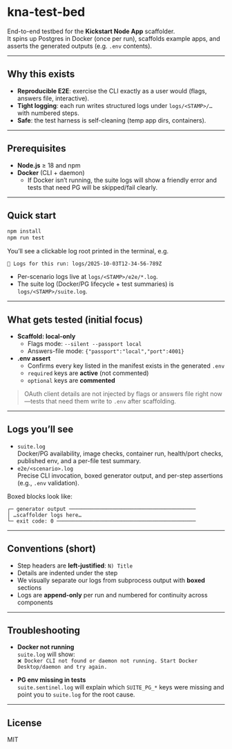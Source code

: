 # kna-test-bed

End-to-end testbed for the **Kickstart Node App** scaffolder.  
It spins up Postgres in Docker (once per run), scaffolds example apps, and asserts the generated outputs (e.g. `.env` contents).

---

## Why this exists

- **Reproducible E2E**: exercise the CLI exactly as a user would (flags, answers file, interactive).
- **Tight logging**: each run writes structured logs under `logs/<STAMP>/…` with numbered steps.
- **Safe**: the test harness is self-cleaning (temp app dirs, containers).

---

## Prerequisites

- **Node.js** ≥ 18 and npm
- **Docker** (CLI + daemon)
  - If Docker isn’t running, the suite logs will show a friendly error and tests that need PG will be skipped/fail clearly.

---

## Quick start

```bash
npm install
npm run test
```

You’ll see a clickable log root printed in the terminal, e.g.

```
📝 Logs for this run: logs/2025-10-03T12-34-56-789Z
```

- Per-scenario logs live at `logs/<STAMP>/e2e/*.log`.
- The suite log (Docker/PG lifecycle + test summaries) is `logs/<STAMP>/suite.log`.

---

## What gets tested (initial focus)

- **Scaffold: local-only**
  - Flags mode: `--silent --passport local`
  - Answers-file mode: `{"passport":"local","port":4001}`
- **.env assert**
  - Confirms every key listed in the manifest exists in the generated `.env`
  - `required` keys are **active** (not commented)
  - `optional` keys are **commented**

> OAuth client details are not injected by flags or answers file right now—tests that need them write to `.env` after scaffolding.

---

## Logs you’ll see

- `suite.log`  
  Docker/PG availability, image checks, container run, health/port checks, published env, and a per-file test summary.
- `e2e/<scenario>.log`  
  Precise CLI invocation, boxed generator output, and per-step assertions (e.g., `.env` validation).

Boxed blocks look like:

```
┌─ generator output ─────────────────────────────────────────
│ …scaffolder logs here…
└─ exit code: 0 ─────────────────────────────────────────────
```

---

## Conventions (short)

- Step headers are **left-justified**: `N) Title`
- Details are indented under the step
- We visually separate our logs from subprocess output with **boxed** sections
- Logs are **append-only** per run and numbered for continuity across components

---

## Troubleshooting

- **Docker not running**  
  `suite.log` will show:  
  `❌ Docker CLI not found or daemon not running. Start Docker Desktop/daemon and try again.`

- **PG env missing in tests**  
  `suite.sentinel.log` will explain which `SUITE_PG_*` keys were missing and point you to `suite.log` for the root cause.

---

## License

MIT
